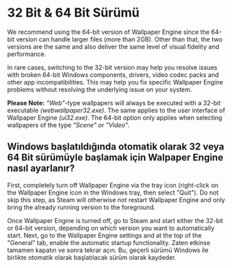 # 32 Bit & 64 Bit Sürümü

We recommend using the 64-bit version of Wallpaper Engine since the 64-bit version can handle larger files (more than 2GB). Other than that, the two versions are the same and also deliver the same level of visual fidelity and performance.

In rare cases, switching to the 32-bit version may help you resolve issues with broken 64-bit Windows components, drivers, video codec packs and other app incompatibilities. This may help you fix specific Wallpaper Engine problems without resolving the underlying issue on your system.

**Please Note:** *"Web"*-type wallpapers will always be executed with a 32-bit executable *(webwallpaper32.exe)*. The same applies to the user interface of Wallpaper Engine *(ui32.exe)*. The 64-bit option only applies when selecting wallpapers of the type *"Scene"* or *"Video"*.

## Windows başlatıldığında otomatik olarak 32 veya 64 Bit sürümüyle başlamak için Walpaper Engine nasıl ayarlanır?

First, completely turn off Wallpaper Engine via the tray icon (right-click on the Wallpaper Engine icon in the Windows tray, then select "Quit"). Do not skip this step, as Steam will otherwise not restart Wallpaper Engine and only bring the already running version to the foreground.

Once Wallpaper Engine is turned off, go to Steam and start either the 32-bit or 64-bit version, depending on which version you want to automatically start. Next, go to the Wallpaper Engine settings and at the top of the "General" tab, enable the automatic startup functionality. Zaten etkinse tamamen kapatın ve sonra tekrar açın. Bu, geçerli sürümü Windows ile birlikte otomatik olarak başlatılacak sürüm olarak kaydeder.